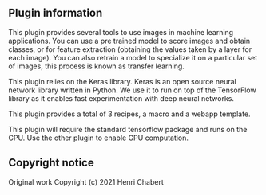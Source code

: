 ## Plugin information
This plugin provides several tools to use images in machine learning applications. You can use a pre trained model to score images and obtain classes, or for feature extraction (obtaining the values taken by a layer for each image). You can also retrain a model to specialize it on a particular set of images, this process is known as transfer learning.

This plugin relies on the Keras library. Keras is an open source neural network library written in Python. We use it to run on top of the TensorFlow library as it enables fast experimentation with deep neural networks.

This plugin provides a total of 3 recipes, a macro and a webapp template.

This plugin will require the standard tensorflow package and runs on the CPU. Use the other plugin to enable GPU computation.

## Copyright notice
Original work Copyright (c) 2021 Henri Chabert
